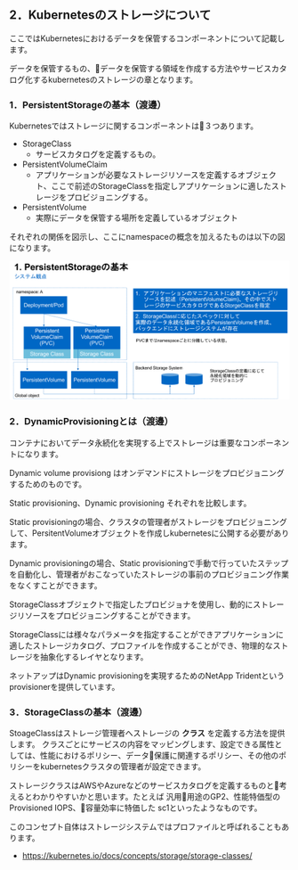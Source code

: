 ## 2．Kubernetesのストレージについて

ここではKubernetesにおけるデータを保管するコンポーネントについて記載します。

データを保管するもの、データを保管する領域を作成する方法やサービスカタログ化するkubernetesのストレージの章となります。

### 1．PersistentStorageの基本（渡邊）

Kubernetesではストレージに関するコンポーネントは３つあります。

- StorageClass
  - サービスカタログを定義するもの。
- PersistentVolumeClaim
  - アプリケーションが必要なストレージリソースを定義するオブジェクト、ここで前述のStorageClassを指定しアプリケーションに適したストレージをプロビジョニングする。
- PersistentVolume
  - 実際にデータを保管する場所を定義しているオブジェクト

それぞれの関係を図示し、ここにnamespaceの概念を加えるたものは以下の図になります。

![img](images/2_PersistentVolumeOverview.png)

### 2．DynamicProvisioningとは（渡邊）

コンテナにおいてデータ永続化を実現する上でストレージは重要なコンポーネントになります。

Dynamic volume provisiong はオンデマンドにストレージをプロビジョニングするためのものです。

Static provisioning、Dynamic provisioning それぞれを比較します。

Static provisioningの場合、クラスタの管理者がストレージをプロビジョニングして、PersitentVolumeオブジェクトを作成しkubernetesに公開する必要があります。

Dynamic provisioningの場合、Static provisioningで手動で行っていたステップを自動化し、管理者がおこなっていたストレージの事前のプロビジョニング作業をなくすことができます。

StorageClassオブジェクトで指定したプロビジョナを使用し、動的にストレージリソースをプロビジョニングすることができます。

StorageClassには様々なパラメータを指定することができアプリケーションに適したストレージカタログ、プロファイルを作成することができ、物理的なストレージを抽象化するレイヤとなります。

ネットアップはDynamic provisioningを実現するためのNetApp Tridentというprovisionerを提供しています。


### 3．StorageClassの基本（渡邊）

StoageClassはストレージ管理者へストレージの **クラス** を定義する方法を提供します。
クラスごとにサービスの内容をマッピングします、設定できる属性としては、性能におけるポリシー、データ保護に関連するポリシー、その他のポリシーをkubernetesクラスタの管理者が設定できます。

ストレージクラスはAWSやAzureなどのサービスカタログを定義するものと考えるとわかりやすいかと思います。たとえば 汎用用途のGP2、性能特価型のProvisioned IOPS、容量効率に特価した sc1といったようなものです。

このコンセプト自体はストレージシステムではプロファイルと呼ばれることもあります。

- https://kubernetes.io/docs/concepts/storage/storage-classes/ 

